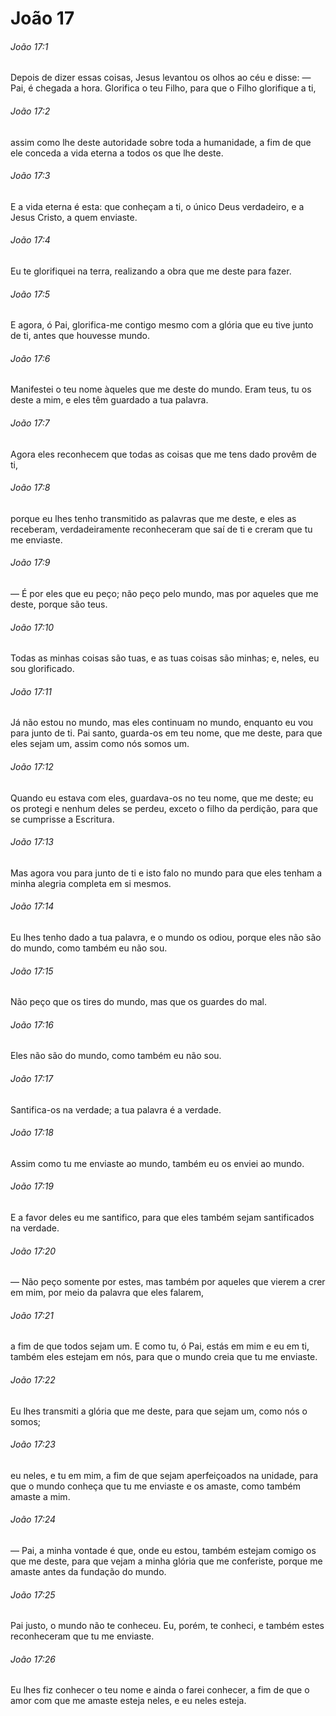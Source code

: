 # João 17

###### João 17:1

Depois de dizer essas coisas, Jesus levantou os olhos ao céu e disse: — Pai, é chegada a hora. Glorifica o teu Filho, para que o Filho glorifique a ti,

###### João 17:2

assim como lhe deste autoridade sobre toda a humanidade, a fim de que ele conceda a vida eterna a todos os que lhe deste.

###### João 17:3

E a vida eterna é esta: que conheçam a ti, o único Deus verdadeiro, e a Jesus Cristo, a quem enviaste.

###### João 17:4

Eu te glorifiquei na terra, realizando a obra que me deste para fazer.

###### João 17:5

E agora, ó Pai, glorifica-me contigo mesmo com a glória que eu tive junto de ti, antes que houvesse mundo.

###### João 17:6

Manifestei o teu nome àqueles que me deste do mundo. Eram teus, tu os deste a mim, e eles têm guardado a tua palavra.

###### João 17:7

Agora eles reconhecem que todas as coisas que me tens dado provêm de ti,

###### João 17:8

porque eu lhes tenho transmitido as palavras que me deste, e eles as receberam, verdadeiramente reconheceram que saí de ti e creram que tu me enviaste.

###### João 17:9

— É por eles que eu peço; não peço pelo mundo, mas por aqueles que me deste, porque são teus.

###### João 17:10

Todas as minhas coisas são tuas, e as tuas coisas são minhas; e, neles, eu sou glorificado.

###### João 17:11

Já não estou no mundo, mas eles continuam no mundo, enquanto eu vou para junto de ti. Pai santo, guarda-os em teu nome, que me deste, para que eles sejam um, assim como nós somos um.

###### João 17:12

Quando eu estava com eles, guardava-os no teu nome, que me deste; eu os protegi e nenhum deles se perdeu, exceto o filho da perdição, para que se cumprisse a Escritura.

###### João 17:13

Mas agora vou para junto de ti e isto falo no mundo para que eles tenham a minha alegria completa em si mesmos.

###### João 17:14

Eu lhes tenho dado a tua palavra, e o mundo os odiou, porque eles não são do mundo, como também eu não sou.

###### João 17:15

Não peço que os tires do mundo, mas que os guardes do mal.

###### João 17:16

Eles não são do mundo, como também eu não sou.

###### João 17:17

Santifica-os na verdade; a tua palavra é a verdade.

###### João 17:18

Assim como tu me enviaste ao mundo, também eu os enviei ao mundo.

###### João 17:19

E a favor deles eu me santifico, para que eles também sejam santificados na verdade.

###### João 17:20

— Não peço somente por estes, mas também por aqueles que vierem a crer em mim, por meio da palavra que eles falarem,

###### João 17:21

a fim de que todos sejam um. E como tu, ó Pai, estás em mim e eu em ti, também eles estejam em nós, para que o mundo creia que tu me enviaste.

###### João 17:22

Eu lhes transmiti a glória que me deste, para que sejam um, como nós o somos;

###### João 17:23

eu neles, e tu em mim, a fim de que sejam aperfeiçoados na unidade, para que o mundo conheça que tu me enviaste e os amaste, como também amaste a mim.

###### João 17:24

— Pai, a minha vontade é que, onde eu estou, também estejam comigo os que me deste, para que vejam a minha glória que me conferiste, porque me amaste antes da fundação do mundo.

###### João 17:25

Pai justo, o mundo não te conheceu. Eu, porém, te conheci, e também estes reconheceram que tu me enviaste.

###### João 17:26

Eu lhes fiz conhecer o teu nome e ainda o farei conhecer, a fim de que o amor com que me amaste esteja neles, e eu neles esteja.


